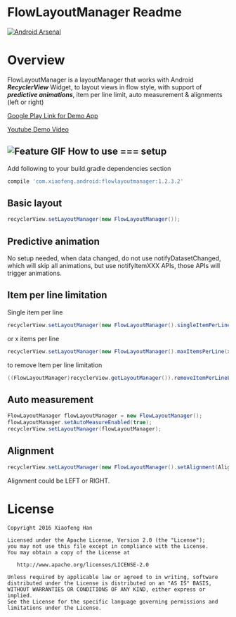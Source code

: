 FlowLayoutManager Readme
===

[![Android Arsenal](https://img.shields.io/badge/Android%20Arsenal-FlowLayoutManager-green.svg?style=true)](https://android-arsenal.com/details/1/3733)

Overview
===
FlowLayoutManager is a layoutManager that works with Android ___RecyclerView___ Widget, to layout
views in flow style, with support of ___predictive animations___, item per line limit, auto
measurement & alignments (left or right)

[Google Play Link for Demo App](https://play.google.com/store/apps/details?id=com.xiaofeng.androidlibs)

[Youtube Demo Video](https://youtu.be/eyCb1gYT9mA)

![Feature GIF](https://cloud.githubusercontent.com/assets/15362031/15170689/fe3117d6-16fc-11e6-8ffc-3e90b9bf5430.gif)
How to use === setup
---
Add following to your build.gradle dependencies section

```gradle
compile 'com.xiaofeng.android:flowlayoutmanager:1.2.3.2'
```

Basic layout
---

```java
recyclerView.setLayoutManager(new FlowLayoutManager());
```

Predictive animation
---
No setup needed, when data changed, do not use notifyDatasetChanged, which will skip all animations,
but use notifyItemXXX APIs, those APIs will trigger animations.

Item per line limitation
---
Single item per line

```java
recyclerView.setLayoutManager(new FlowLayoutManager().singleItemPerLine());
```

or x items per line

```java
recyclerView.setLayoutManager(new FlowLayoutManager().maxItemsPerLine(x));
```

to remove Item per line limitation

```java
((FlowLayoutManager)recyclerView.getLayoutManager()).removeItemPerLineLimit();
```

Auto measurement
---

```java
FlowLayoutManager flowLayoutManager = new FlowLayoutManager();
flowLayoutManager.setAutoMeasureEnabled(true);
recyclerView.setLayoutManager(flowLayoutManager);
```

Alignment
---

```java
recyclerView.setLayoutManager(new FlowLayoutManager().setAlignment(Alignment.LEFT));
```

Alignment could be LEFT or RIGHT.

License
=======

    Copyright 2016 Xiaofeng Han

    Licensed under the Apache License, Version 2.0 (the "License");
    you may not use this file except in compliance with the License.
    You may obtain a copy of the License at

       http://www.apache.org/licenses/LICENSE-2.0

    Unless required by applicable law or agreed to in writing, software
    distributed under the License is distributed on an "AS IS" BASIS,
    WITHOUT WARRANTIES OR CONDITIONS OF ANY KIND, either express or implied.
    See the License for the specific language governing permissions and
    limitations under the License.
